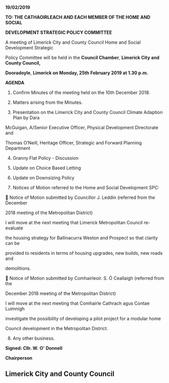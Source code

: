 **19/02/2019**

**TO: THE CATHAOIRLEACH AND EACH MEMBER OF THE HOME AND SOCIAL**

**DEVELOPMENT STRATEGIC POLICY COMMITTEE**

A meeting of Limerick City and County Council Home and Social Development Strategic

Policy Committee will be held in the **Council Chamber**, **Limerick City and County Council,**

**Dooradoyle**, **Limerick on Monday, 25th** **February 2019 at 1.30 p.m.**

**AGENDA**

1. Confirm Minutes of the meeting held on the 10th December 2018.

2. Matters arising from the Minutes.

3. Presentation on the Limerick City and County Council Climate Adaption Plan by Dara

McGuigan, A/Senior Executive Officer, Physical Development Directorate and

Thomas O’Neill, Heritage Officer, Strategic and Forward Planning Department

4. Granny Flat Policy - Discussion

5. Update on Choice Based Letting

6. Update on Downsizing Policy

7. Notices of Motion referred to the Home and Social Development SPC:

 Notice of Motion submitted by Councillor J. Leddin (referred from the December

2018 meeting of the Metropolitan District)

I will move at the next meeting that Limerick Metropolitan Council re-evaluate

the housing strategy for Ballinacurra Weston and Prospect so that clarity can be

provided to residents in terms of housing upgrades, new builds, new roads and

demolitions.

 Notice of Motion submitted by Comhairleoir. S. Ó Ceallaigh (referred from the

December 2018 meeting of the Metropolitan District)

I will move at the next meeting that Comhairle Cathrach agus Contae Luimnigh

investigate the possibility of developing a pilot project for a modular home

Council development in the Metropolitan District.

8. Any other business.

**Signed: Cllr. W.** **O’** **Donnell**

**Chairperson**

**Limerick City and County Council**
---
